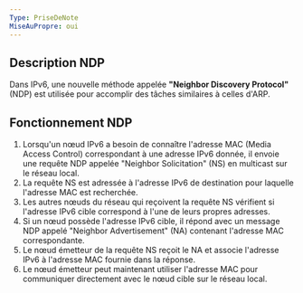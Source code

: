 ```yaml
---
Type: PriseDeNote
MiseAuPropre: oui
---
```


## Description NDP
Dans IPv6, une nouvelle méthode appelée **"Neighbor Discovery Protocol"** (NDP) est utilisée pour accomplir des tâches similaires à celles d'ARP.

## Fonctionnement NDP
1. Lorsqu'un nœud IPv6 a besoin de connaître l'adresse MAC (Media Access Control) correspondant à une adresse IPv6 donnée, il envoie une requête NDP appelée "Neighbor Solicitation" (NS) en multicast sur le réseau local.
2. La requête NS est adressée à l'adresse IPv6 de destination pour laquelle l'adresse MAC est recherchée.
3. Les autres nœuds du réseau qui reçoivent la requête NS vérifient si l'adresse IPv6 cible correspond à l'une de leurs propres adresses.
4. Si un nœud possède l'adresse IPv6 cible, il répond avec un message NDP appelé "Neighbor Advertisement" (NA) contenant l'adresse MAC correspondante.
5. Le nœud émetteur de la requête NS reçoit le NA et associe l'adresse IPv6 à l'adresse MAC fournie dans la réponse.
6. Le nœud émetteur peut maintenant utiliser l'adresse MAC pour communiquer directement avec le nœud cible sur le réseau local.